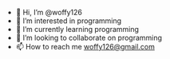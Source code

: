 - 👋 Hi, I’m @woffy126
- 👀 I’m interested in programming
- 🌱 I’m currently learning programming
- 💞️ I’m looking to collaborate on programming
- 📫 How to reach me woffy126@gmail.com

<!---
woffy126/woffy126 is a ✨ special ✨ repository because its `README.md` (this file) appears on your GitHub profile.
You can click the Preview link to take a look at your changes.
--->
